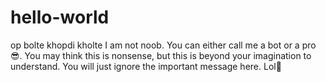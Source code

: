 # hello-world
op bolte khopdi kholte
I am not noob. You can either call me a bot or a pro😎.
You may think this is nonsense, but this is beyond your imagination to understand. You will just ignore the important message here.
Lol🤣
